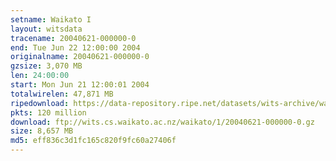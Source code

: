```yaml
---
setname: Waikato I
layout: witsdata
tracename: 20040621-000000-0
end: Tue Jun 22 12:00:00 2004
originalname: 20040621-000000-0
gzsize: 3,070 MB
len: 24:00:00
start: Mon Jun 21 12:00:01 2004
totalwirelen: 47,871 MB
ripedownload: https://data-repository.ripe.net/datasets/wits-archive/waikato/1/20040621-000000-0.gz
pkts: 120 million
download: ftp://wits.cs.waikato.ac.nz/waikato/1/20040621-000000-0.gz
size: 8,657 MB
md5: eff836c3d1fc165c820f9fc60a27406f
---
```

